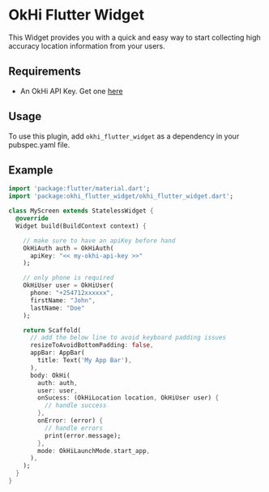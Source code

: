 # OkHi Flutter Widget

This Widget provides you with a quick and easy way to start collecting high accuracy location information from your users.

## Requirements
- An OkHi API Key. Get one [here](https://www.okhi.com/business)

## Usage
To use this plugin, add `okhi_flutter_widget` as a dependency in your pubspec.yaml file.

## Example

```dart
import 'package:flutter/material.dart';
import 'package:okhi_flutter_widget/okhi_flutter_widget.dart';

class MyScreen extends StatelessWidget {
  @override
  Widget build(BuildContext context) {

    // make sure to have an apiKey before hand
    OkHiAuth auth = OkHiAuth(
      apiKey: "<< my-okhi-api-key >>"
    );

    // only phone is required
    OkHiUser user = OkHiUser(
      phone: "+254712xxxxxx", 
      firstName: "John",
      lastName: "Doe"
    );

    return Scaffold(
      // add the below line to avoid keyboard padding issues
      resizeToAvoidBottomPadding: false,
      appBar: AppBar(
        title: Text('My App Bar'),
      ),
      body: OkHi(
        auth: auth,
        user: user,
        onSucess: (OkHiLocation location, OkHiUser user) {
          // handle success
        },
        onError: (error) {
          // handle errors
          print(error.message);
        },
        mode: OkHiLaunchMode.start_app,
      ),
    );
  }
}
```
